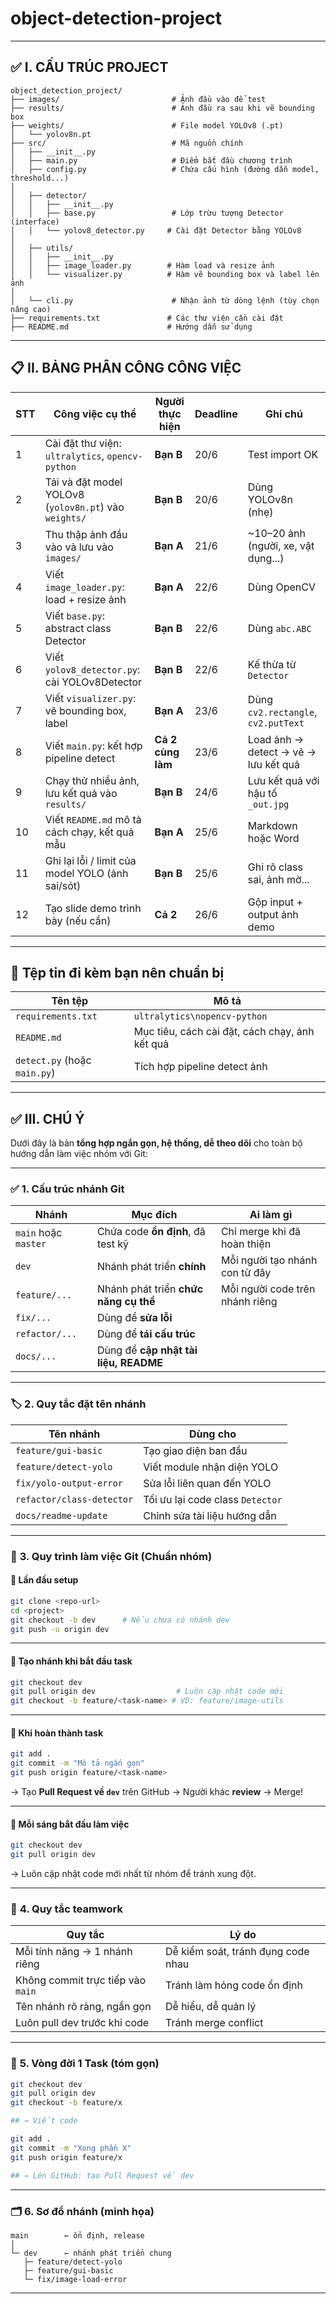 # object-detection-project
---
## ✅ **I. CẤU TRÚC PROJECT**

```
object_detection_project/
├── images/                         # Ảnh đầu vào để test
├── results/                        # Ảnh đầu ra sau khi vẽ bounding box
├── weights/                        # File model YOLOv8 (.pt)
│   └── yolov8n.pt
├── src/                            # Mã nguồn chính
│   ├── __init__.py
│   ├── main.py                     # Điểm bắt đầu chương trình
│   ├── config.py                   # Chứa cấu hình (đường dẫn model, threshold...)
│
│   ├── detector/
│   │   ├── __init__.py
│   │   ├── base.py                 # Lớp trừu tượng Detector (interface)
│   │   └── yolov8_detector.py     # Cài đặt Detector bằng YOLOv8
│
│   ├── utils/
│   │   ├── __init__.py
│   │   ├── image_loader.py        # Hàm load và resize ảnh
│   │   └── visualizer.py          # Hàm vẽ bounding box và label lên ảnh
│
│   └── cli.py                      # Nhận ảnh từ dòng lệnh (tùy chọn nâng cao)
├── requirements.txt               # Các thư viện cần cài đặt
├── README.md                      # Hướng dẫn sử dụng
```

---

## 📋 **II. BẢNG PHÂN CÔNG CÔNG VIỆC**

| STT | Công việc cụ thể                                      | Người thực hiện   | Deadline | Ghi chú                              |
| --- | ----------------------------------------------------- | ----------------- | -------- | ------------------------------------ |
| 1   | Cài đặt thư viện: `ultralytics`, `opencv-python`      | **Bạn B**         | 20/6     | Test import OK                       |
| 2   | Tải và đặt model YOLOv8 (`yolov8n.pt`) vào `weights/` | **Bạn B**         | 20/6     | Dùng YOLOv8n (nhẹ)                   |
| 3   | Thu thập ảnh đầu vào và lưu vào `images/`             | **Bạn A**         | 21/6     | \~10–20 ảnh (người, xe, vật dụng...) |
| 4   | Viết `image_loader.py`: load + resize ảnh             | **Bạn A**         | 22/6     | Dùng OpenCV                          |
| 5   | Viết `base.py`: abstract class Detector               | **Bạn B**         | 22/6     | Dùng `abc.ABC`                       |
| 6   | Viết `yolov8_detector.py`: cài YOLOv8Detector         | **Bạn B**         | 22/6     | Kế thừa từ `Detector`                |
| 7   | Viết `visualizer.py`: vẽ bounding box, label          | **Bạn A**         | 23/6     | Dùng `cv2.rectangle`, `cv2.putText`  |
| 8   | Viết `main.py`: kết hợp pipeline detect               | **Cả 2 cùng làm** | 23/6     | Load ảnh → detect → vẽ → lưu kết quả |
| 9   | Chạy thử nhiều ảnh, lưu kết quả vào `results/`        | **Bạn B**         | 24/6     | Lưu kết quả với hậu tố `_out.jpg`    |
| 10  | Viết `README.md` mô tả cách chạy, kết quả mẫu         | **Bạn A**         | 25/6     | Markdown hoặc Word                   |
| 11  | Ghi lại lỗi / limit của model YOLO (ảnh sai/sót)      | **Bạn B**         | 25/6     | Ghi rõ class sai, ảnh mờ...          |
| 12  | Tạo slide demo trình bày (nếu cần)                    | **Cả 2**          | 26/6     | Gộp input + output ảnh demo          |

---

## 🎁 Tệp tin đi kèm bạn nên chuẩn bị

| Tên tệp                      | Mô tả                                          |
| ---------------------------- | ---------------------------------------------- |
| `requirements.txt`           | `ultralytics\nopencv-python`                   |
| `README.md`                  | Mục tiêu, cách cài đặt, cách chạy, ảnh kết quả |
| `detect.py` (hoặc `main.py`) | Tích hợp pipeline detect ảnh                   |

---
## ✅ **III. CHÚ Ý**

Dưới đây là bản **tổng hợp ngắn gọn, hệ thống, dễ theo dõi** cho toàn bộ hướng dẫn làm việc nhóm với Git:

---

### ✅ **1. Cấu trúc nhánh Git**

| Nhánh                | Mục đích                              | Ai làm gì                       |
| -------------------- | ------------------------------------- | ------------------------------- |
| `main` hoặc `master` | Chứa code **ổn định**, đã test kỹ     | Chỉ merge khi đã hoàn thiện     |
| `dev`                | Nhánh phát triển **chính**            | Mỗi người tạo nhánh con từ đây  |
| `feature/...`        | Nhánh phát triển **chức năng cụ thể** | Mỗi người code trên nhánh riêng |
| `fix/...`            | Dùng để **sửa lỗi**                   |                                 |
| `refactor/...`       | Dùng để **tái cấu trúc**              |                                 |
| `docs/...`           | Dùng để **cập nhật tài liệu, README** |                                 |

---

### 🏷️ **2. Quy tắc đặt tên nhánh**

| Tên nhánh                 | Dùng cho                         |
| ------------------------- | -------------------------------- |
| `feature/gui-basic`       | Tạo giao diện ban đầu            |
| `feature/detect-yolo`     | Viết module nhận diện YOLO       |
| `fix/yolo-output-error`   | Sửa lỗi liên quan đến YOLO       |
| `refactor/class-detector` | Tối ưu lại code class `Detector` |
| `docs/readme-update`      | Chỉnh sửa tài liệu hướng dẫn     |

---

### 🔁 **3. Quy trình làm việc Git (Chuẩn nhóm)**

#### 🔹 **Lần đầu setup**

```bash
git clone <repo-url>
cd <project>
git checkout -b dev      # Nếu chưa có nhánh dev
git push -u origin dev
```

---

#### 🔹 **Tạo nhánh khi bắt đầu task**

```bash
git checkout dev
git pull origin dev                  # Luôn cập nhật code mới
git checkout -b feature/<task-name> # VD: feature/image-utils
```

---

#### 🔹 **Khi hoàn thành task**

```bash
git add .
git commit -m "Mô tả ngắn gọn"
git push origin feature/<task-name>
```

→ Tạo **Pull Request về `dev`** trên GitHub
→ Người khác **review** → Merge!

---

#### 🔹 **Mỗi sáng bắt đầu làm việc**

```bash
git checkout dev
git pull origin dev
```

→ Luôn cập nhật code mới nhất từ nhóm để tránh xung đột.

---

### 📌 **4. Quy tắc teamwork**

| Quy tắc                           | Lý do                              |
| --------------------------------- | ---------------------------------- |
| Mỗi tính năng → 1 nhánh riêng     | Dễ kiểm soát, tránh đụng code nhau |
| Không commit trực tiếp vào `main` | Tránh làm hỏng code ổn định        |
| Tên nhánh rõ ràng, ngắn gọn       | Dễ hiểu, dễ quản lý                |
| Luôn pull dev trước khi code      | Tránh merge conflict               |

---

### 🔄 **5. Vòng đời 1 Task (tóm gọn)**

```bash
git checkout dev
git pull origin dev
git checkout -b feature/x

## → Viết code

git add .
git commit -m "Xong phần X"
git push origin feature/x

## → Lên GitHub: tạo Pull Request về dev
```

---

### 🗂️ **6. Sơ đồ nhánh (minh họa)**

```
main        ← ổn định, release
│
└─ dev      ← nhánh phát triển chung
   ├─ feature/detect-yolo
   ├─ feature/gui-basic
   └─ fix/image-load-error
```

---
